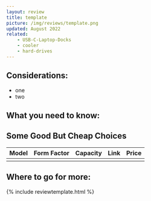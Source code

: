 ```yaml
---
layout: review
title: template
picture: /img/reviews/template.png
updated: August 2022
related:
    - USB-C-Laptop-Docks
    - cooler
    - hard-drives
---
```


## Considerations:
- one
- two

## What you need to know:

## Some Good But Cheap Choices
| Model | Form Factor | Capacity | Link | Price |
|---|---|---|---|---|
|  |  |  |  |  |

## Where to go for more:

{% include reviewtemplate.html %}